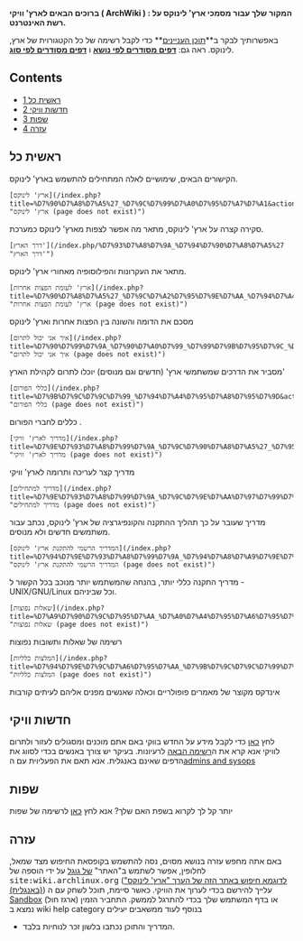 **ברוכים הבאים לארץ' וויקי ( ArchWiki ) : המקור שלך עבור מסמכי ארץ' לינוקס על רשת האינטרנט.**

באפשרותיך לבקר ב**[תוכן העניינים](/index.php?title=%D7%AA%D7%95%D7%9B%D7%9F_%D7%94%D7%A2%D7%A0%D7%99%D7%99%D7%A0%D7%99%D7%9D&action=edit&redlink=1 "תוכן העניינים (page does not exist)")** כדי לקבל רשימה של כל הקטגורוית של ארץ, לינוקס. ראה גם: **[דפים מסודרים לפי נושא](/index.php?title=%D7%93%D7%A4%D7%99%D7%9D_%D7%9E%D7%A1%D7%95%D7%93%D7%A8%D7%99%D7%9D_%D7%9C%D7%A4%D7%99_%D7%A0%D7%95%D7%A9%D7%90&action=edit&redlink=1 "דפים מסודרים לפי נושא (page does not exist)")** ו **[דפים מסודרים לפי סוג](/index.php?title=%D7%93%D7%A4%D7%99%D7%9D_%D7%9E%D7%A1%D7%95%D7%93%D7%A8%D7%99%D7%9D_%D7%9C%D7%A4%D7%99_%D7%A1%D7%95%D7%92&action=edit&redlink=1 "דפים מסודרים לפי סוג (page does not exist)")**.

## Contents

*   [1 ראשית כל](#ראשית_כל)
*   [2 חדשות וויקי](#חדשות_וויקי)
*   [3 שפות](#שפות)
*   [4 עזרה](#עזרה)

## ראשית כל

הקישורים הבאים, שימושיים לאלה המתחילים להתשמש בארץ' לינוקס.

	[ארץ' לינוקס](/index.php?title=%D7%90%D7%A8%D7%A5%27_%D7%9C%D7%99%D7%A0%D7%95%D7%A7%D7%A1&action=edit&redlink=1 "ארץ' לינוקס (page does not exist)")

סקירה קצרה על ארץ' לינוקס, מתאר מה אפשר לצפות מארץ' לינוקס כמערכת.

	[דרך הארץ'](/index.php/%D7%93%D7%A8%D7%9A_%D7%94%D7%90%D7%A8%D7%A5%27 "דרך הארץ'")

מתאר את העקרונות והפילוסופיה מאחורי ארץ' לינוקס.

	[ארץ' לעומת הפצות אחרות](/index.php?title=%D7%90%D7%A8%D7%A5%27_%D7%9C%D7%A2%D7%95%D7%9E%D7%AA_%D7%94%D7%A4%D7%A6%D7%95%D7%AA_%D7%90%D7%97%D7%A8%D7%95%D7%AA&action=edit&redlink=1 "ארץ' לעומת הפצות אחרות (page does not exist)")

מסכם את הדומה והשונה בין הפצות אחרות וארץ' לינוקס

	[איך אני יכול לתרום](/index.php?title=%D7%90%D7%99%D7%9A_%D7%90%D7%A0%D7%99_%D7%99%D7%9B%D7%95%D7%9C_%D7%9C%D7%AA%D7%A8%D7%95%D7%9D&action=edit&redlink=1 "איך אני יכול לתרום (page does not exist)")

מסביר את הדרכים שמשתמשי ארץ' (חדשים וגם מנוסים) יוכלו לתרום לקהילת הארץ'

	[כללי הפורום](/index.php?title=%D7%9B%D7%9C%D7%9C%D7%99_%D7%94%D7%A4%D7%95%D7%A8%D7%95%D7%9D&action=edit&redlink=1 "כללי הפורום (page does not exist)")

כללים לחברי הפורום .

	[מדריך לארץ' וויקי](/index.php?title=%D7%9E%D7%93%D7%A8%D7%99%D7%9A_%D7%9C%D7%90%D7%A8%D7%A5%27_%D7%95%D7%95%D7%99%D7%A7%D7%99&action=edit&redlink=1 "מדריך לארץ' וויקי (page does not exist)")

מדריך קצר לעריכה ותרומה לארץ' וויקי

	[מדריך למתחילים](/index.php?title=%D7%9E%D7%93%D7%A8%D7%99%D7%9A_%D7%9C%D7%9E%D7%AA%D7%97%D7%99%D7%9C%D7%99%D7%9D&action=edit&redlink=1 "מדריך למתחילים (page does not exist)")

מדריך שעובר על כך תהליך ההתקנה והקונפיגרציה של ארץ' לינוקס, נכתב עבור משתמשים חדשים ולא מנוסים.

	[המדריך הרשמי להתקנת ארץ' לינוקס](/index.php?title=%D7%94%D7%9E%D7%93%D7%A8%D7%99%D7%9A_%D7%94%D7%A8%D7%A9%D7%9E%D7%99_%D7%9C%D7%94%D7%AA%D7%A7%D7%A0%D7%AA_%D7%90%D7%A8%D7%A5%27_%D7%9C%D7%99%D7%A0%D7%95%D7%A7%D7%A1&action=edit&redlink=1 "המדריך הרשמי להתקנת ארץ' לינוקס (page does not exist)")

מדריך התקנה כללי יותר, בהנחה שהמשתמש יותר מנוכב בכל הקשור ל - UNIX/GNU/Linux וכל שביניהם.

	[שאלות נפוצות](/index.php?title=%D7%A9%D7%90%D7%9C%D7%95%D7%AA_%D7%A0%D7%A4%D7%95%D7%A6%D7%95%D7%AA&action=edit&redlink=1 "שאלות נפוצות (page does not exist)")

רשימה של שאלות ותשובות נפוצות

	[המלצות כלליות](/index.php?title=%D7%94%D7%9E%D7%9C%D7%A6%D7%95%D7%AA_%D7%9B%D7%9C%D7%9C%D7%99%D7%95%D7%AA&action=edit&redlink=1 "המלצות כלליות (page does not exist)")

אינדקס מקוצר של מאמרים פופולריים וכאלה שאנשים מפנים אליהם לעיתים קורבות

## חדשות וויקי

לחץ [כאן](/index.php?title=%D7%9B%D7%90%D7%9F&action=edit&redlink=1 "כאן (page does not exist)") כדי לקבל מידע על החדש בווקי באם אתם מוכנים ומסגולים לעזור ולתרום לוויקי אנא קרא את ה[רשימה הבאה](/index.php?title=%D7%A8%D7%A9%D7%99%D7%9E%D7%94_%D7%94%D7%91%D7%90%D7%94&action=edit&redlink=1 "רשימה הבאה (page does not exist)") לרעיונות. בעיקר יש צורך באנשים בכדי לסווג את הדפים שאינם באנגלית. אנא תאם את הפעליוית עם ה[admins and sysops](/index.php/ContactList "ContactList")

## שפות

יותר קל לך לקרוא בשפת האם שלך? אנא לחץ [כאן](/index.php/Help:I18n#Languages "Help:I18n") לרשימה של שפות

## עזרה

באם אתה מחפש עזרה בנושא מסוים, נסה להתשמש בקופסאת החיפוש מצד שמאל, לחלופין, אפשר לשתמש ב"האתר" [של גוגל](http://www.google.com/) על ידי הוספה של <tt>site:wiki.archlinux.org</tt> ([לדוגמא חיפוש באתר הזה של הערך "ארץ' לינוקס" (באנגלית)](http://www.lmgtfy.com/?q=Arch+Linux+site%3Awiki.archlinux.org)) עלייך להירשם בכדי לערוך את הוויקי. כאשר סיימת, תוכל לשחק עם ה [Sandbox](/index.php/Sandbox "Sandbox") (ארגז חול) או בדף המשתמש שלך בכדי להתרגל לממשק. התחביר הזמין נמצא ב wiki help category בנוסף לעוד ממשאבים יעילים

*   המדריך והתוכן נכתבו בלשון זכר לנוחיות בלבד.